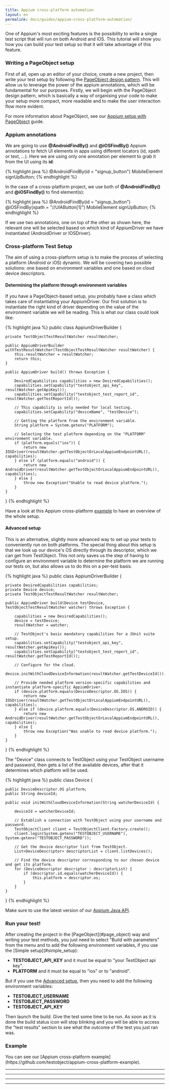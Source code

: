 ```yaml
---
title: Appium cross-platform automation
layout: en
permalink: docs/guides/appium-cross-platform-automation/
---
```


One of Appium's most exciting features is the possibility to write a single test script that will run on both Android and iOS. This tutorial will show you how you can build your test setup so that it will take advantage of this feature.

<h3 id="page_object">Writing a PageObject setup</h3>

First of all, open up an editor of your choice, create a new project, then write your test setup by following the [PageObject design pattern](#page_object). This will allow us to leverage the power of the appium annotations, which will be fundamental for our purposes.
Firstly, we will begin with the PageObject design pattern, which is basically a way of organising your code to make your setup more compact, more readable and to make the user interaction flow more evident.

For more information about PageObject, see our [Appium setup with PageObject](/docs/guides/appium-advanced-setup/) guide.

<h3 id="appium_anno">Appium annotations</h3>
We are going to use <strong>@AndroidFindBy()</strong> and <strong>@iOSFindBy()</strong> Appium annotations to fetch UI elements in apps using different locators (id, xpath or text, ...). Here we are using only one annotation per element to grab it from the UI using its <strong>id</strong>:

{% highlight java %}
@AndroidFindBy(id = "signup_button")
MobileElement signUpButton;
{% endhighlight %}

In the case of a cross-platform project, we use both of <strong>@AndroidFindBy()</strong> and <strong>@iOSFindBy()</strong> to find element(s):

{% highlight java %}
@AndroidFindBy(id = "signup_button")
@iOSFindBy(xpath = "//UIAButton[1]")
MobileElement signUpButton;
{% endhighlight %}

If we use two annotations, one on top of the other as shown here, the relevant one will be selected based on which kind of AppiumDriver we have instantiated (AndroidDriver or IOSDriver).

<h3 id="test_setup">Cross-platform Test Setup</h3>
The aim of using a cross-platform setup is to make the process of selecting a platform (Android or iOS) dynamic. We will be covering two possible solutions: one based on environment variables and one based on cloud device descriptors.

<h4 id="simple_setup">Determining the platform through environment variables</h4>
If you have a PageObject-based setup, you probably have a class which takes care of instantiating your AppiumDriver. Our first solution is to instantiate the right kind of driver depending on the value of the environment variable we will be reading. This is what our class could look like:

{% highlight java %}
public class AppiumDriverBuilder {

    private TestObjectTestResultWatcher resultWatcher;

    public AppiumDriverBuilder withTestResultWatcher(TestObjectTestResultWatcher resultWatcher) {
        this.resultWatcher = resultWatcher;
        return this;
    }

    public AppiumDriver build() throws Exception {

        DesiredCapabilities capabilities = new DesiredCapabilities();
        capabilities.setCapability("testobject_api_key", resultWatcher.getApiKey());
        capabilities.setCapability("testobject_test_report_id", resultWatcher.getTestReportId());
        
        // This capability is only needed for local testing.
        capabilities.setCapability("deviceName", "testDevice");

        // Getting the platform from the environment variable.
        String platform = System.getenv("PLATFORM");

        // Selecting the test platform depending on the "PLATFORM" environment variable.
        if (platform.equals("ios")) {
            return new IOSDriver(resultWatcher.getTestObjectOrLocalAppiumEndpointURL(), capabilities);
        } else if (platform.equals("android")) {
            return new AndroidDriver(resultWatcher.getTestObjectOrLocalAppiumEndpointURL(), capabilities);
        } else {
            throw new Exception("Unable to read device platform.");
        }
    }
}
{% endhighlight %}

Have a look at this Appium cross-platform [example](https://github.com/testobject/appium-cross-platform-example) to have an overview of the whole setup.

<h4 id="advanced_setup">Advanced setup</h4>
This is an alternative, slightly more advanced way to set up your tests to conveniently run on both platforms. The special thing about this setup is that we look up our device's OS directly through its descriptor, which we can get from TestObject. This not only saves us the step of having to configure an environment variable to determine the platform we are running our tests on, but also allows us to do this on a per-test basis. 

{% highlight java %}
public class AppiumDriverBuilder {

    private DesiredCapabilities capabilities;
    private Device device;
    private TestObjectTestResultWatcher resultWatcher;

    public AppiumDriver build(Device testDevice, TestObjectTestResultWatcher watcher) throws Exception {

        capabilities = new DesiredCapabilities();
        device = testDevice;
        resultWatcher = watcher;

        // TestObject's basic mandatory capabilities for a JUnit suite setup.
        capabilities.setCapability("testobject_api_key", resultWatcher.getApiKey());
        capabilities.setCapability("testobject_test_report_id", resultWatcher.getTestReportId());

        // Configure for the cloud.
        device.initWithCloudDeviceInformation(resultWatcher.getTestDeviceId());

        // Provide needed platform version-specific capabilities and instantiate platform-specific AppiumDriver.
        if (device.platform.equals(DeviceDescriptor.OS.IOS)) {
            return new IOSDriver(resultWatcher.getTestObjectOrLocalAppiumEndpointURL(), capabilities);
        } else if (device.platform.equals(DeviceDescriptor.OS.ANDROID)) {
            return new AndroidDriver(resultWatcher.getTestObjectOrLocalAppiumEndpointURL(), capabilities);
        } else {
            throw new Exception("Was unable to read device platform.");
        }
    }
}
{% endhighlight %}

The "Device" class connects to TestObject using your TestObject username and password, then gets a list of the available devices, after that it determines which platform will be used.

{% highlight java %}
public class Device {

    public DeviceDescriptor.OS platform;
    public String deviceId;

    public void initWithCloudDeviceInformation(String watcherDeviceId) {

        deviceId = watcherDeviceId;

        // Establish a connection with TestObject using your username and password.
        TestObjectClient client = TestObjectClient.Factory.create();
        client.login(System.getenv("TESTOBJECT_USERNAME"), System.getenv("TESTOBJECT_PASSWORD"));

        // Get the device descriptor list from TestObject.
        List<DeviceDescriptor> descriptorList = client.listDevices();

        // Find the device descriptor corresponding to our chosen device and get its platform.
        for (DeviceDescriptor descriptor : descriptorList) {
            if (descriptor.id.equals(watcherDeviceId)) {
                this.platform = descriptor.os;
            }
        }
    }
}
{% endhighlight %}

Make sure to use the latest version of our [Appium Java API](/docs/tools/appium/appium-api/).

<h3 id="run">Run your test!</h3>
After creating the project in the [PageObject](#page_object) way and writing your test methods, you just need to select "Build with parameters" from the menu and to add the following environment variables, if you use the [Simple setup](#simple_setup):

+ <strong>TESTOBJECT_API_KEY</strong> and it must be equal to "your TestObject api key".
+ <strong>PLATFORM</strong> and it must be equal to "ios" or to "android".

But if you use the [Advanced setup](#advanced_setup), then you need to add the following environment variables:

+ <strong>TESTOBJECT_USERNAME</strong>
+ <strong>TESTOBJECT_PASSWORD</strong>
+ <strong>TESTOBJECT_API_KEY</strong>

Then launch the build. Give the test some time to be run. As soon as it is done the build status icon will stop blinking and you will be able to access the "test results" section to see what the outcome of the test you just ran was.

<h3 id="example">Example</h3>
You can see our [Appium cross-platform example](https://github.com/testobject/appium-cross-platform-example).

---
---
---
---
